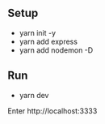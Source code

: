 ## Setup
- yarn init -y
- yarn add express
- yarn add nodemon -D

## Run
- yarn dev

Enter http://localhost:3333